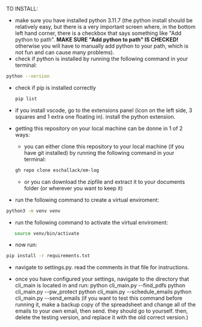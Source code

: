 TO INSTALL:

 - make sure you have installed python 3.11.7 (the python install should be relatively easy, but there is a very important screen where, in the bottom left hand corner, there is a checkbox that says something like "Add python to path". **MAKE SURE "Add python to path" IS CHECKED!** otherwise you will have to manually add python to your path, which is not fun and can cause many problems).
 - check if python is installed by running the following command in your terminal:
 ```bash
python --version
 ```
 - check if pip is installed correctly
    ```bash
    pip list
    ```
 - if you install vscode, go to the extensions panel (icon on the left side, 3 squares and 1 extra one floating in). install the python extension.

 - getting this repository on your local machine can be donne in 1 of 2 ways:
    - you can either clone this repository to your local machine (if you have git installed) by running the following command in your terminal:
    ```bash
    gh repo clone eschallack/em-log
    ```
    - or you can download the zipfile and extract it to your documents folder (or wherever you want to keep it)


 - run the following command to create a virtual enviroment:
 ```bash
 python3 -m venv venv
 ```
 - run the following command to activate the virtual enviroment:
 ```bash
    source venv/bin/activate
```
 - now run:
 ```bash
 pip install -r requirements.txt
 ```
 
 - navigate to settings.py. read the comments in that file for instructions.

 - once you have configured your settings, navigate to the directory that cli_main is located in and run:
      python cli_main.py --find_pdfs
      python cli_main.py --pw_protect
      python cli_main.py --schedule_emails
      python cli_main.py --send_emails (if you want to test this command before running it, make a backup copy of the spreadsheet and change all of the emails to your own email, then send. they should go to yourself. then, delete the testing version, and replace it with the old correct version.)
